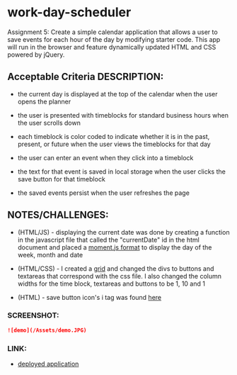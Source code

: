 # work-day-scheduler
Assignment 5: Create a simple calendar application that allows a user to save events for each hour of the day by modifying starter code. This app will run in the browser and feature dynamically updated HTML and CSS powered by jQuery.


## Acceptable Criteria DESCRIPTION:

* the current day is displayed at the top of the calendar when the user opens the planner

* the user is presented with timeblocks for standard business hours when the user scrolls down

* each timeblock is color coded to indicate whether it is in the past, present, or future when the user views the timeblocks for that day

* the user can enter an event when they click into a timeblock

* the text for that event is saved in local storage when the user clicks the save button for that timeblock

* the saved events persist when the user refreshes the page


## NOTES/CHALLENGES:

+ (HTML/JS) - displaying the current date was done by creating a function in the javascript file that called the "currentDate" id in the html document and placed a [moment.js format](https://momentjs.com/docs/#/displaying/format/) to display the day of the week, month and date

+ (HTML/CSS) - I created a [grid](https://getbootstrap.com/docs/5.0/layout/grid/) and changed the divs to buttons and textareas that correspond with the css file. I also changed the column widths for the time block, textareas and buttons to be 1, 10 and 1

+ (HTML) - save button icon's i tag was found [here](https://fontawesome.com/icons/save)


### SCREENSHOT:

```md
![demo](/Assets/demo.JPG)
```

### LINK:

* [deployed application](https://eloghub.github.io/05-work-day-scheduler/)